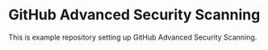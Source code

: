 # GitHub Advanced Security Scanning

This is example repository setting up GitHub Advanced Security Scanning.